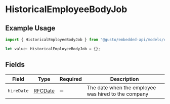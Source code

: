 # HistoricalEmployeeBodyJob

## Example Usage

```typescript
import { HistoricalEmployeeBodyJob } from "@gusto/embedded-api/models/components";

let value: HistoricalEmployeeBodyJob = {};
```

## Fields

| Field                                               | Type                                                | Required                                            | Description                                         |
| --------------------------------------------------- | --------------------------------------------------- | --------------------------------------------------- | --------------------------------------------------- |
| `hireDate`                                          | [RFCDate](../../types/rfcdate.md)                   | :heavy_minus_sign:                                  | The date when the employee was hired to the company |